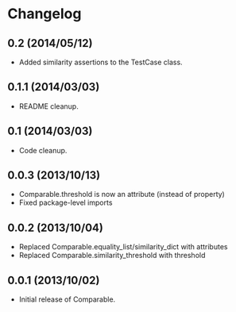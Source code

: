 Changelog
=========

0.2 (2014/05/12)
----------------

- Added similarity assertions to the TestCase class.

0.1.1 (2014/03/03)
------------------

- README cleanup.

0.1 (2014/03/03)
----------------

- Code cleanup.

0.0.3 (2013/10/13)
------------------

- Comparable.threshold is now an attribute (instead of property)
- Fixed package-level imports

0.0.2 (2013/10/04)
------------------

- Replaced Comparable.equality_list/similarity_dict with attributes
- Replaced Comparable.similarity_threshold with threshold

0.0.1 (2013/10/02)
------------------

- Initial release of Comparable.
